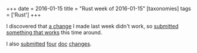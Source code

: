 +++
date = 2016-01-15
title = "Rust week of 2016-01-15"
[taxonomies]
tags = ['Rust']
+++

I discovered that [a change] I made last week didn't work, so
[submitted something that works] this time around.

I also [submitted][] [four][] [doc][] [changes].

  [a change]: https://github.com/rust-lang/rust/pull/30920
  [submitted something that works]: https://github.com/rust-lang/rust/pull/30940
  [submitted]: https://github.com/rust-lang/rust/pull/31088
  [four]: https://github.com/rust-lang/rust/pull/31090
  [doc]: https://github.com/rust-lang/rust/pull/31092
  [changes]: https://github.com/rust-lang/rust/pull/31093
